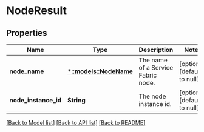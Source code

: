 # NodeResult

## Properties
Name | Type | Description | Notes
------------ | ------------- | ------------- | -------------
**node_name** | [***::models::NodeName**](NodeName.md) | The name of a Service Fabric node. | [optional] [default to null]
**node_instance_id** | **String** | The node instance id. | [optional] [default to null]

[[Back to Model list]](../README.md#documentation-for-models) [[Back to API list]](../README.md#documentation-for-api-endpoints) [[Back to README]](../README.md)


